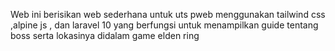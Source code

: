 Web ini berisikan web sederhana untuk uts pweb menggunakan tailwind css ,alpine js , dan laravel 10 yang berfungsi untuk menampilkan guide tentang boss serta lokasinya didalam game elden ring 
